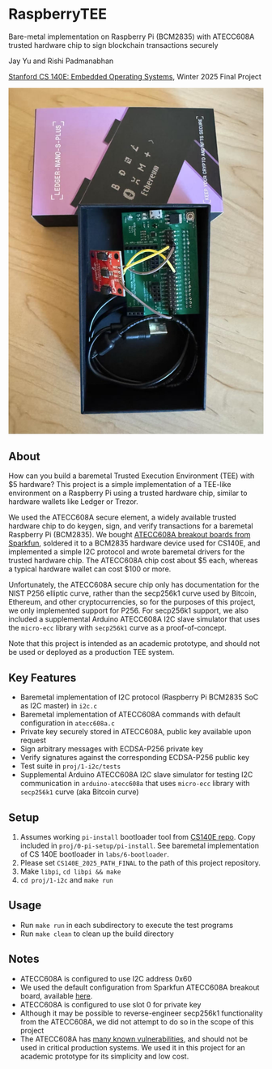 # RaspberryTEE
Bare-metal implementation on Raspberry Pi (BCM2835) with ATECC608A trusted hardware chip to sign blockchain transactions securely

Jay Yu and Rishi Padmanabhan

[Stanford CS 140E: Embedded Operating Systems](https://github.com/dddrrreee/cs140e-25win), Winter 2025 Final Project

![Raspberry TEE](./img/raspberry-ledger.jpg)

## About

How can you build a baremetal Trusted Execution Environment (TEE) with $5 hardware? This project is a simple implementation of a TEE-like environment on a Raspberry Pi using a trusted hardware chip, similar to hardware wallets like Ledger or Trezor.

We used the ATECC608A secure element, a widely available trusted hardware chip to do keygen, sign, and verify transactions for a baremetal Raspberry Pi (BCM2835). We bought [ATECC608A breakout boards from Sparkfun](https://www.sparkfun.com/sparkfun-cryptographic-co-processor-breakout-atecc608a-qwiic.html), soldered it to a BCM2835 hardware device used for CS140E, and implemented a simple I2C protocol and wrote baremetal drivers for the trusted hardware chip. The ATECC608A chip cost about $5 each, whereas a typical hardware wallet can cost $100 or more.

Unfortunately, the ATECC608A secure chip only has documentation for the NIST P256 elliptic curve, rather than the secp256k1 curve used by Bitcoin, Ethereum, and other cryptocurrencies, so for the purposes of this project, we only implemented support for P256. For secp256k1 support, we also included a supplemental Arduino ATECC608A I2C slave simulator that uses the `micro-ecc` library with `secp256k1` curve as a proof-of-concept.

Note that this project is intended as an academic prototype, and should not be used or deployed as a production TEE system.

## Key Features

- Baremetal implementation of I2C protocol (Raspberry Pi BCM2835 SoC as I2C master) in `i2c.c`
- Baremetal implementation of ATECC608A commands with default configuration in `atecc608a.c`
- Private key securely stored in ATECC608A, public key available upon request
- Sign arbitrary messages with ECDSA-P256 private key
- Verify signatures against the corresponding ECDSA-P256 public key
- Test suite in `proj/1-i2c/tests`
- Supplemental Arduino ATECC608A I2C slave simulator for testing I2C communication in `arduino-atecc608a` that uses `micro-ecc` library with `secp256k1` curve (aka Bitcoin curve)

## Setup

1. Assumes working `pi-install` bootloader tool from [CS140E repo](https://github.com/dddrrreee/cs140e-25win). Copy included in `proj/0-pi-setup/pi-install`. See baremetal implementation of CS 140E bootloader in `labs/6-bootloader`.
2. Please set `CS140E_2025_PATH_FINAL` to the path of this project repository. 
3. Make `libpi`, `cd libpi && make`
4. `cd proj/1-i2c` and `make run`

## Usage

- Run `make run` in each subdirectory to execute the test programs
- Run `make clean` to clean up the build directory

## Notes

- ATECC608A is configured to use I2C address 0x60
- We used the default configuration from Sparkfun ATECC608A breakout board, available [here](https://learn.sparkfun.com/tutorials/cryptographic-co-processor-atecc508a-qwiic-hookup-guide/).
- ATECC608A is configured to use slot 0 for private key
- Although it may be possible to reverse-engineer secp256k1 functionality from the ATECC608A, we did not attempt to do so in the scope of this project
- The ATECC608A has [many known vulnerabilities](https://hardwear.io/netherlands-2023/presentation/triple-exploit-chain-with-laser-fault-injection-on-a-secure-element.pdf), and should not be used in critical production systems. We used it in this project for an academic prototype for its simplicity and low cost.
